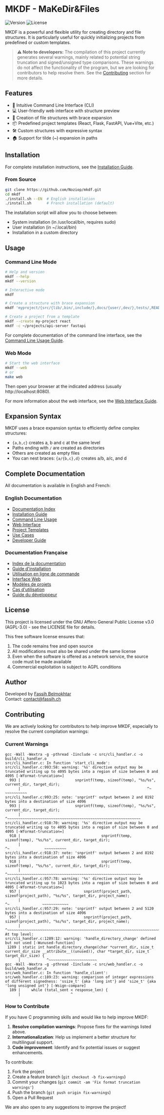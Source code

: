 # MKDF - MaKeDir&Files

![Version](https://img.shields.io/badge/version-1.0.0-blue.svg)
![License](https://img.shields.io/badge/license-AGPL--3.0-green.svg)

MKDF is a powerful and flexible utility for creating directory and file structures. It is particularly useful for quickly initializing projects from predefined or custom templates.

> **⚠️ Note to developers:** The compilation of this project currently generates several warnings, mainly related to potential string truncation and signed/unsigned type comparisons. These warnings do not affect the functionality of the program, but we are looking for contributors to help resolve them. See the [Contributing](#contributing) section for more details.

## Features

- 🚀 Intuitive Command Line Interface (CLI)
- 💻 User-friendly web interface with structure preview
- 🔧 Creation of file structures with brace expansion
- 📦 Predefined project templates (React, Flask, FastAPI, Vue+Vite, etc.)
- 🛠️ Custom structures with expressive syntax
- 🏠 Support for tilde (~) expansion in paths

## Installation

For complete installation instructions, see the [Installation Guide](docs/EN/installation.md).

### From Source

```bash
git clone https://github.com/Noziop/mkdf.git
cd mkdf
./install.sh --EN  # English installation
./install.sh       # French installation (default)
```

The installation script will allow you to choose between:
- System installation (in /usr/local/bin, requires sudo)
- User installation (in ~/.local/bin)
- Installation in a custom directory

## Usage

### Command Line Mode

```bash
# Help and version
mkdf --help
mkdf --version

# Interactive mode
mkdf

# Create a structure with brace expansion
mkdf 'myproject/{src/{lib/,bin/,include/},docs/{user/,dev/},tests/,README.md,LICENSE}'

# Create a project from a template
mkdf --create my-project react
mkdf -c ~/projects/api-server fastapi
```

For complete documentation of the command line interface, see the [Command Line Usage Guide](docs/EN/cli_usage.md).

### Web Mode

```bash
# Start the web interface
mkdf --web
# or
make web
```

Then open your browser at the indicated address (usually http://localhost:8080).

For more information about the web interface, see the [Web Interface Guide](docs/EN/web_usage.md).

## Expansion Syntax

MKDF uses a brace expansion syntax to efficiently define complex structures:

- `{a,b,c}` creates a, b and c at the same level
- Paths ending with `/` are created as directories
- Others are created as empty files
- You can nest braces: `{a/{b,c},d}` creates a/b, a/c, and d

## Complete Documentation

All documentation is available in English and French:

### English Documentation

- [Documentation Index](docs/EN/index.md)
- [Installation Guide](docs/EN/installation.md)
- [Command Line Usage](docs/EN/cli_usage.md)
- [Web Interface](docs/EN/web_usage.md)
- [Project Templates](docs/EN/project_templates.md)
- [Use Cases](docs/EN/use_cases.md)
- [Developer Guide](docs/EN/developer_guide.md)

### Documentation Française

- [Index de la documentation](docs/FR/index.md)
- [Guide d'installation](docs/FR/installation.md)
- [Utilisation en ligne de commande](docs/FR/cli_usage.md)
- [Interface Web](docs/FR/web_usage.md)
- [Modèles de projets](docs/FR/project_templates.md)
- [Cas d'utilisation](docs/FR/use_cases.md)
- [Guide du développeur](docs/FR/developer_guide.md)

## License

This project is licensed under the GNU Affero General Public License v3.0 (AGPL-3.0) - see the LICENSE file for details.

This free software license ensures that:
1. The code remains free and open source
2. All modifications must also be shared under the same license
3. Even when the software is offered as a network service, the source code must be made available
4. Commercial exploitation is subject to AGPL conditions

## Author

Developed by [Fassih Belmokhtar](https://github.com/Noziop)  
Contact: contact@fassih.ch

## Contributing

We are actively looking for contributors to help improve MKDF, especially to resolve the current compilation warnings:

### Current Warnings

```
gcc -Wall -Wextra -g -pthread -Iinclude -c src/cli_handler.c -o build/cli_handler.o
src/cli_handler.c: In function 'start_cli_mode':
src/cli_handler.c:993:58: warning: '%s' directive output may be truncated writing up to 4095 bytes into a region of size between 0 and 4095 [-Wformat-truncation=]
  993 |                         snprintf(temp, sizeof(temp), "%s/%s", current_dir, target_dir);
      |                                                          ^~                ~~~~~~~~~~
src/cli_handler.c:993:25: note: 'snprintf' output between 2 and 8192 bytes into a destination of size 4096
  993 |                         snprintf(temp, sizeof(temp), "%s/%s", current_dir, target_dir);
      |                         ^~~~~~~~~~~~~~~~~~~~~~~~~~~~~~~~~~~~~~~~~~~~~~~~~~~~~~~~~~~~~~
src/cli_handler.c:918:70: warning: '%s' directive output may be truncated writing up to 4095 bytes into a region of size between 0 and 4095 [-Wformat-truncation=]
  918 |                                     snprintf(temp, sizeof(temp), "%s/%s", current_dir, target_dir);
      |                                                                      ^~                ~~~~~~~~~~
src/cli_handler.c:918:37: note: 'snprintf' output between 2 and 8192 bytes into a destination of size 4096
  918 |                                     snprintf(temp, sizeof(temp), "%s/%s", current_dir, target_dir);
      |                                     ^~~~~~~~~~~~~~~~~~~~~~~~~~~~~~~~~~~~~~~~~~~~~~~~~~~~~~~~~~~~~~
src/cli_handler.c:957:78: warning: '%s' directive output may be truncated writing up to 1023 bytes into a region of size between 0 and 4095 [-Wformat-truncation=]
  957 |                             snprintf(project_path, sizeof(project_path), "%s/%s", target_dir, project_name);
      |                                                                              ^~               ~~~~~~~~~~~~
src/cli_handler.c:957:29: note: 'snprintf' output between 2 and 5120 bytes into a destination of size 4096
  957 |                             snprintf(project_path, sizeof(project_path), "%s/%s", target_dir, project_name);
      |                             ^~~~~~~~~~~~~~~~~~~~~~~~~~~~~~~~~~~~~~~~~~~~~~~~~~~~~~~~~~~~~~~~~~~~~~~~~~~~~~~
At top level:
src/cli_handler.c:1289:12: warning: 'handle_directory_change' defined but not used [-Wunused-function]
 1289 | static int handle_directory_change(char *current_dir, size_t current_dir_size __attribute__((unused)), char *target_dir, size_t target_dir_size) {
      |            ^~~~~~~~~~~~~~~~~~~~~~~
gcc -Wall -Wextra -g -pthread -Iinclude -c src/web_handler.c -o build/web_handler.o
src/web_handler.c: In function 'handle_client':
src/web_handler.c:189:23: warning: comparison of integer expressions of different signedness: 'ssize_t' {aka 'long int'} and 'size_t' {aka 'long unsigned int'} [-Wsign-compare]
  189 |     while (total_sent < response_len) {
      |                       ^
```

### How to Contribute

If you have C programming skills and would like to help improve MKDF:

1. **Resolve compilation warnings**: Propose fixes for the warnings listed above.
2. **Internationalization**: Help us implement a better structure for multilingual support.
3. **Code improvement**: Identify and fix potential issues or suggest enhancements.

To contribute:
1. Fork the project
2. Create a feature branch (`git checkout -b fix-warnings`)
3. Commit your changes (`git commit -am 'Fix format truncation warnings'`)
4. Push the branch (`git push origin fix-warnings`)
5. Open a Pull Request

We are also open to any suggestions to improve the project!
